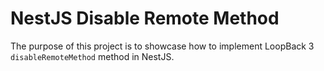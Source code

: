 # NestJS Disable Remote Method

The purpose of this project is to showcase how to implement LoopBack 3 `disableRemoteMethod` method in NestJS.

